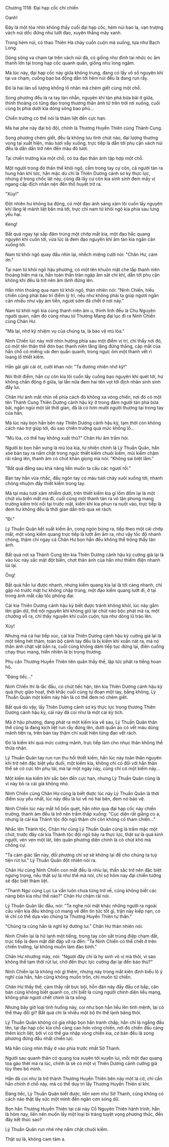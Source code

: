 




Chương 1118: Đại hạp cốc chi chiến


Oanh!

Đây là một tòa nhìn không thấy cuối đại hạp cốc, hẻm núi bao la, vạn trượng vách núi dốc đứng như lưỡi đao, xuyên thẳng mây xanh.

Trong hẻm núi, có thao Thiên Hà chảy cuồn cuộn mà xuống, tựa như Bạch Long.

Dòng sông va chạm tại trên vách núi đá, có giống như đinh tai nhức óc âm thanh lớn tại trong hạp cốc quanh quẩn, giống như long ngâm.

Mà lúc này, đại hạp cốc này giữa không trung, đang có lấy vô số nguyên khí tại va chạm, cuồng bạo ba động dẫn tới hẻm núi đều là đang run rẩy.

Đó là hai làn số lượng khổng lồ nhân mã chém giết cùng một chỗ.

Song phương đều là ra tay tàn nhẫn, nguyên khí tàn phá bừa bãi ở giữa, thỉnh thoảng có từng đạo trọng thương thân ảnh từ trên trời rơi xuống, cuối cùng bị phía dưới kia dòng sông bao phủ...

Chiến trường có thể nói là thảm liệt đến cực hạn.

Mà hai phe này đại bộ đội, chính là Thương Huyền Thiên cùng Thánh Cung.

Song phương chém giết, đều là không lưu tình chút nào, đại lượng thương vong tại xuất hiện, máu tươi vẩy xuống, trực tiếp là dẫn tới phụ cận vách núi đều là dần dần trở nên đến màu đỏ tươi.

Tại chiến trường kia một chỗ, có ba đạo thân ảnh tập hợp một chỗ.

Một người trong đó thân thể khôi ngô, cầm trong tay cự côn, cả người tản ra hung hãn khí tức, hắn mặc dù chỉ là Thiên Dương cảnh sơ kỳ thực lực, nhưng ở trong chốc lát này, cũng đã lấy cự côn kia sinh sinh đem mấy vị ngang cấp địch nhân nện đến thổ huyết trở ra.

"Xùy!"

Đột nhiên hư không ba động, có một đạo ánh sáng xám lôi cuốn lấy nguyên khí lăng lệ mãnh liệt bắn mà tới, trực chỉ nam tử khôi ngô kia phía sau lưng yếu hại.

Keng!

Bất quá ngay tại sắp đâm trúng một chớp mắt kia, một đạo hắc quang nguyên khí cuốn tới, vừa lúc là đem đạo nguyên khí âm tàn kia ngăn cản xuống tới.

Nam tử khôi ngô quay đầu nhìn lại, nhếch miệng cười nói: "Chân Hư, cám ơn."

Tại nam tử khôi ngô hậu phương, có một tên khuôn mặt che lấp thanh niên thoáng hiện mà ra, hắn toàn thân tràn ngập âm sát chi khí, dẫn tới phụ cận không khí đều là trở nên âm lãnh đứng lên.

Hắn nhìn thoáng qua nam tử khôi ngô, thản nhiên nói: "Ninh Chiến, hiếu chiến cũng phải bảo trì điểm lý trí, nếu như không phải ta giúp ngươi ngăn cản nhiều như vậy ám tiễn, ngươi sớm đã chết ở nơi này."

Nam tử khôi ngô kia cùng thanh niên âm u, thình lình đều là Chu Nguyên người quen, năm đó cùng nhau từ Thương Mang đại lục đi ra Ninh Chiến cùng Chân Hư.

"Mà lại, nhớ kỹ nhiệm vụ của chúng ta, là bảo vệ mù lòa."

Ninh Chiến lúc này mới nhìn hướng phía sau một điểm vị trí, chỉ thấy nơi đó, có một tên thân thể đơn bạc thanh niên lẳng lặng đứng thẳng, cặp mắt của hắn chỗ có miếng vải đen quấn quanh, trong ngực ôm một thanh vết rỉ loang lổ thiết kiếm.

Hắn gãi gãi cái ót, cười khan nói: "Ta đương nhiên nhớ kỹ!"

Nói thời điểm, hắn cự côn kia lôi cuốn lấy cuồng bạo nguyên khí quét tới, hư không chấn động ở giữa, lại lần nữa đem hai tên vọt tới địch nhân sinh sinh đẩy lui.

Chân Hư ánh mắt nhìn về phía cách đó không xa vòng chiến, nơi đó có một tên Thánh Cung Thiên Dương cảnh hậu kỳ ở trong đám người tàn phá bừa bãi, ngắn ngủi một lát thời gian, đã là có hơn mười người thương tại trong tay của hắn.

Mà lúc này bọn hắn bên này Thiên Dương cảnh hậu kỳ, tạm thời còn không cách nào trợ giúp tới, dù sao chiến trường quá mức khổng lồ...

"Mù lòa, có thể hay không xuất thủ?" Chân Hư âm trầm hỏi.

Người bị bọn hắn xưng là mù lòa kia, tự nhiên chính là Lý Thuần Quân, hắn xòe bàn tay ra nắm chặt trong ngực thiết kiếm chuôi kiếm, mũi kiếm chậm rãi nâng lên, thanh âm có chút khàn giọng mà nói: "Không sai biệt lắm."

"Bất quá đằng sau khả năng liền muốn ta cầu các ngươi rồi."

Bàn tay hắn vừa nhấc, đầu ngón tay có máu tươi chảy xuôi xuống tới, nhanh chóng nhuộm đầy thiết kiếm trong tay.

Mà tại máu tươi xâm nhiễm dưới, trên thiết kiếm kia gỉ lốm đốm lại là một chút xíu biến mất mà đi, cuối cùng một thanh tản ra vô tận phong mang trường kiếm trôi nổi tại trước mặt, kiếm khí kia phun ra nuốt vào, trực tiếp là đem hư không đều là thời gian dần trôi qua xé rách.

"Đi."

Lý Thuần Quân kết xuất kiếm ấn, cong ngón búng ra, tiếp theo một cái chớp mắt, một vòng kiếm quang trực tiếp là lướt ầm ầm ra, như vậy tốc độ nhanh chóng, thậm chí ngay cả Chân Hư bọn hắn đều không thể trông thấy tàn ảnh.

Bất quá nơi xa Thánh Cung tên kia Thiên Dương cảnh hậu kỳ cường giả lại là vào lúc này sắc mặt đột biến, chợt thân ảnh của hắn như thiểm điện nhanh lùi lại.

Ông!

Bất quá hắn lui được nhanh, nhưng kiếm quang kia lại là tới càng nhanh, chỉ gặp nó trước mặt hư không chập trùng, một đạo kiếm quang lướt đi, ở tại trong ánh mắt cấp tốc phóng đại.

Cái kia Thiên Dương cảnh hậu kỳ biết được tránh không khỏi, lúc này gầm lên giận dữ, thể nội nguyên khí không giữ lại chút nào bộc phát mà ra, một chưởng vỗ ra, chỉ thấy nguyên khí cuồn cuộn, tựa như dòng lũ trào lên.

Xùy!

Nhưng mà cả hai tiếp xúc, cái kia Thiên Dương cảnh hậu kỳ cường giả lại là một tiếng hét thảm, toàn bộ cánh tay đều là bị kiếm khí xoắn nát ra, mà nó thân ảnh chật vật bắn ra, cuối cùng không dám tiếp tục dừng lại, điên cuồng chạy thục mạng, hiển nhiên là bị trọng thương.

Phụ cận Thương Huyền Thiên liên quân thấy thế, lập tức phát ra tiếng hoan hô.

"Đáng tiếc..."

Ninh Chiến thì là lắc đầu, có chút tiếc hận, tên kia Thiên Dương cảnh hậu kỳ quả thực giảo hoạt, thời khắc cuối cùng tự đoạn một tay, bằng không, Lý Thuần Quân một kiếm này hẳn là có thể đem nó chém giết.

Bất quá dù vậy, lấy Thiên Dương cảnh sơ kỳ thực lực trọng thương Thiên Dương cảnh hậu kỳ, cái này đã coi như là một cái kỳ tích.

Mà ở hậu phương, đang phát ra một kiếm kia về sau, Lý Thuần Quân thân thể cũng là đang kịch liệt run rẩy đứng lên, dưới quần áo có vết máu dũng mãnh tiến ra, trên bàn tay thậm chí xuất hiện từng đạo vết rách.

Đó là kiếm khí quá mức cương mãnh, trực tiếp làm cho nhục thân không thể thừa nhận.

Lý Thuần Quân tay run run thu hồi thiết kiếm, hắn lúc này toàn thân nguyên khí trở nên đặc biệt yếu đuối, một kiếm kia, không chỉ có đối với hắn thân thể sẽ có cực lớn phụ tải, mà lại một ngày này, cũng chỉ có một kiếm này...

Một kiếm kia kiếm khí sắc bén đến cực hạn, nhưng Lý Thuần Quân cũng là vì này bỏ ra cái giá không nhỏ.

Ninh Chiến cùng Chân Hư cũng là biết được lúc này Lý Thuần Quân là thời điểm suy yếu nhất, lúc này đều là lui về nó hai bên, đem nó bảo vệ.

Ninh Chiến lúc này mắt hổ bốn quét, hắn nhìn qua đại hạp cốc này chiến trường, thanh âm đều là trở nên trầm thấp xuống: "Cục diện rất giằng co a, nhưng là cái kia Thánh tộc đội ngũ thậm chí còn không có tham chiến..."

Nhấc lên Thánh tộc, Chân Hư cùng Lý Thuần Quân cũng là trầm mặc một chút, trước đây cái kia Thánh tộc đội ngũ bày ra thực lực, thật sự là quá kinh người, vẻn vẹn một lát, liên quân phương diện chính là có chút khó mà chống cự.

"Ta cảm giác lần này, đối phương chỉ sợ sẽ không lại để cho chúng ta tuỳ tiện rút lui." Lý Thuần Quân đột nhiên nói ra.

Chân Hư cùng Ninh Chiến con mắt đều là nhíu lại, thần sắc trở nên đặc biệt ngưng trọng, nếu thật sự là như thế mà nói, chỉ sợ hôm nay đại chiến tướng sẽ đặc biệt thảm liệt.

"Thanh Ngư cùng Lục La vẫn luôn chưa từng trở về, cũng không biết các nàng bên kia như thế nào?" Chân Hư chậm rãi nói.

Lý Thuần Quân lắc đầu, nói: "Ta nghe nói mặt khác những người ra ngoài cầu viện kia đều không có mang về đến tin tức tốt gì, trận này kiếp nạn, có lẽ chỉ có thể dựa vào chúng ta Thương Huyền Thiên tự thân."

"Chúng ta cũng hẳn là nghĩ kỹ đường lui." Chân Hư thản nhiên nói.

Ninh Chiến lại là hừ lạnh một tiếng, trong tay côn sắt trùng điệp chạm đất, trực tiếp là đem mặt đất đập vỡ ra đến: "Ta Ninh Chiến có thể chết ở trên chiến trường, lại không muốn làm đào binh."

Chân Hư nhướng mày, nói: "Ngươi đây chỉ là hy sinh vô vị mà thôi, vì sao không thể tạm thời rút lui, chờ đến thực lực cường đại lại đến báo thù?"

Ninh Chiến lại là không nói gì thêm, nhưng này trong mắt kiên định biểu lộ ý nghĩ của hắn, hắn cũng không muốn trốn, chỉ muốn tử chiến.

Chân Hư thấy thế, cảm thấy rất bực bội, hỗn đản này đầy đầu cơ bắp, căn bản cũng không biết quanh co, chỉ biết là cùng người chính diện liều mạng, không phải ngươi chết chính là ta sống.

Nhưng bây giờ loại tình huống này, coi như bọn hắn liều lên tính mệnh, lại có thể thay đổi gì? Bất quá chỉ là nhiều một bộ thi thể lạnh băng thôi.

Lý Thuần Quân không có gia nhập bọn hắn tranh chấp, hắn chỉ là ngẩng đầu lên, tại đại hạp cốc kia chỗ càng cao hơn vòng chiến, nơi đó chiến đấu càng thêm kịch liệt, bởi vì có thể gia nhập vòng chiến kia, cơ bản đều là song phương đứng đầu nhất chiến lực.

Mà hắn cũng nhìn thấy ở vào phía trước nhất Sở Thanh.

Người sau quanh thân có quang toa xuyên tới xuyên lui, mỗi một đạo quang toa gào thét mà ra lúc, chính là sẽ có một vị Thiên Dương cảnh cường giả tùy theo bỏ mình.

Hắn đã coi như là trở thành Thương Huyền Thiên bên này một lá cờ, chỉ cần hắn chính ở chỗ này, mà có thể duy trì lấy Thương Huyền Thiên sĩ khí.

Đáng tiếc, Lý Thuần Quân biết được, liền xem như Sở Thanh, cũng không có cách nào thật lấy sức một mình đến ngăn cơn sóng dữ.

Bọn hắn Thương Huyền Thiên tại cái này Cổ Nguyên Thiên hành trình, hẳn là hôm nay, liền nên muốn lấy một loại bi tráng tuyệt vọng phương thức, đến đây kết thúc sao?

Lý Thuần Quân run nhè nhẹ nắm chặt chuôi kiếm.

Thật sự là, không cam tâm a.




